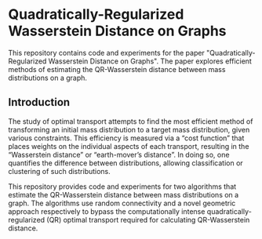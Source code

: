 # Quadratically-Regularized Wasserstein Distance on Graphs

This repository contains code and experiments for the paper "Quadratically-Regularized Wasserstein Distance on Graphs". 
The paper explores efficient methods of estimating the QR-Wasserstein distance between mass distributions on a graph.

## Introduction

The study of optimal transport attempts to find the most efficient method of transforming an initial mass distribution to a 
target mass distribution, given various constraints. This efficiency is measured via a “cost function” that places weights on 
the individual aspects of each transport, resulting in the “Wasserstein distance” or “earth-mover’s distance”. In doing so, one 
quantifies the difference between distributions, allowing classification or clustering of such distributions. 

This repository provides code and experiments for two algorithms that estimate the QR-Wasserstein distance between mass 
distributions on a graph. The algorithms use random connectivity and a novel geometric approach respectively to bypass the 
computationally intense quadratically-regularized (QR) optimal transport required for calculating QR-Wasserstein distance.

